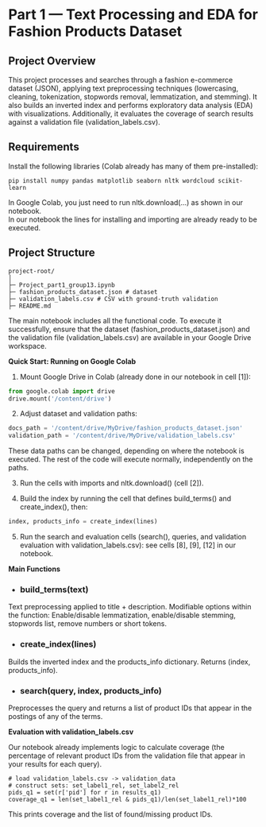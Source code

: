 # **Part 1 — Text Processing and EDA for Fashion Products Dataset**

## **Project Overview**

This project processes and searches through a fashion e-commerce dataset (JSON), applying text preprocessing techniques (lowercasing, cleaning, tokenization, stopwords removal, lemmatization, and stemming). It also builds an inverted index and performs exploratory data analysis (EDA) with visualizations. Additionally, it evaluates the coverage of search results against a validation file (validation\_labels.csv).

## **Requirements**

Install the following libraries (Colab already has many of them pre-installed):

```
pip install numpy pandas matplotlib seaborn nltk wordcloud scikit-learn
```

In Google Colab, you just need to run nltk.download(...) as shown in our notebook.  
In our notebook the lines for installing and importing are already ready to be executed.

## **Project Structure**

```
project-root/
│
├─ Project_part1_group13.ipynb
├─ fashion_products_dataset.json # dataset 
├─ validation_labels.csv # CSV with ground-truth validation
├─ README.md
```

The main notebook includes all the functional code. To execute it successfully, ensure that the dataset (fashion\_products\_dataset.json) and the validation file (validation\_labels.csv) are available in your Google Drive workspace.

**Quick Start: Running on Google Colab** 

1. Mount Google Drive in Colab (already done in our notebook in cell \[1\]):

```py
from google.colab import drive
drive.mount('/content/drive')
```

2. Adjust dataset and validation paths:

```py
docs_path = '/content/drive/MyDrive/fashion_products_dataset.json'
validation_path = '/content/drive/MyDrive/validation_labels.csv'
```
These data paths can be changed, depending on where the notebook is executed. The rest of the code will execute normally, independently on the paths. 

3. Run the cells with imports and nltk.download() (cell \[2\]).

4. Build the index by running the cell that defines build\_terms() and create\_index(), then:

```py
index, products_info = create_index(lines)
```

5. Run the search and evaluation cells (search(), queries, and validation evaluation with validation\_labels.csv): see cells \[8\], \[9\], \[12\] in our notebook.

**Main Functions**

- ### **build\_terms(text)**

Text preprocessing applied to title \+ description. Modifiable options within the function: Enable/disable lemmatization, enable/disable stemming, stopwords list, remove numbers or short tokens.

- ### **create\_index(lines)**

Builds the inverted index and the products\_info dictionary. Returns (index, products\_info).

- ### **search(query, index, products\_info)**

Preprocesses the query and returns a list of product IDs that appear in the postings of any of the terms.

**Evaluation with validation\_labels.csv**

Our notebook already implements logic to calculate coverage (the percentage of relevant product IDs from the validation file that appear in your results for each query).

```
# load validation_labels.csv -> validation_data
# construct sets: set_label1_rel, set_label2_rel
pids_q1 = set(r['pid'] for r in results_q1)
coverage_q1 = len(set_label1_rel & pids_q1)/len(set_label1_rel)*100
```

This prints coverage and the list of found/missing product IDs.
